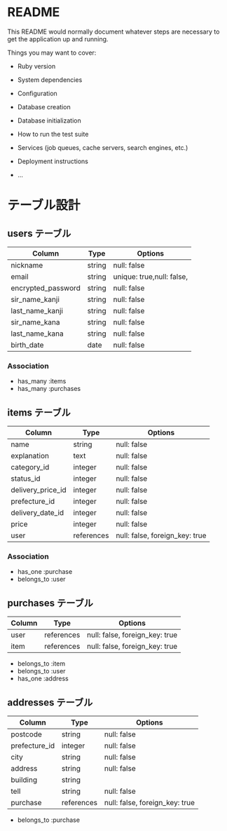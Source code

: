 # README

This README would normally document whatever steps are necessary to get the
application up and running.

Things you may want to cover:

* Ruby version

* System dependencies

* Configuration

* Database creation

* Database initialization

* How to run the test suite

* Services (job queues, cache servers, search engines, etc.)

* Deployment instructions

* ...


# テーブル設計

## users テーブル

| Column             | Type   | Options     |
| ------------------ | ------ | ----------- |
| nickname           | string | null: false |
| email              | string |unique: true,null: false, |
| encrypted_password | string | null: false |
| sir_name_kanji     | string | null: false |
| last_name_kanji    | string | null: false |
| sir_name_kana      | string | null: false |
| last_name_kana     | string | null: false |
| birth_date         | date   | null: false |


### Association

- has_many :items
- has_many :purchases


## items テーブル

| Column            | Type   | Options     |
| --------------    | ------ | ----------- |
| name              | string | null: false |
| explanation       | text   | null: false |
| category_id       | integer| null: false |
| status_id         | integer| null: false |
| delivery_price_id | integer| null: false |
| prefecture_id     | integer| null: false |
| delivery_date_id  | integer| null: false |
| price             | integer| null: false |
| user              | references | null: false, foreign_key: true |


### Association

- has_one    :purchase
- belongs_to :user


## purchases テーブル
| Column     | Type       | Options                        |
| ---------- | ------     | ------------------------------ |
| user       | references | null: false, foreign_key: true |
| item       | references | null: false, foreign_key: true |

- belongs_to :item
- belongs_to :user
- has_one    :address


## addresses テーブル

| Column        | Type       | Options     |
| -------       | ---------- | ----------- |
| postcode      | string     | null: false |
| prefecture_id | integer    | null: false |
| city          | string     | null: false |
| address       | string     | null: false |
| building      | string     |             |
| tell          | string     | null: false |
| purchase      | references | null: false, foreign_key: true |

- belongs_to :purchase
